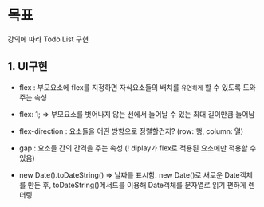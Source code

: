 # 목표

강의에 따라 Todo List 구현

## 1. UI구현

- flex : 부모요소에 flex를 지정하면 자식요소들의 배치를 `유연하게` 할 수 있도록 도와주는 속성
- flex: 1; => 부모요소를 벗어나지 않는 선에서 늘어날 수 있는 최대 길이만큼 늘어남
- flex-direction : 요소들을 어떤 방향으로 정렬할건지? (row: 행, column: 열)
- gap : 요소들 간의 간격을 주는 속성 (! diplay가 flex로 적용된 요소에만 적용할 수 있음)

- new Date().toDateString() => 날짜를 표시함. new Date()로 새로운 Date객체를 만든 후, toDateString()메서드를 이용해 Date객체를 문자열로 읽기 편하게 렌더링

<br>
